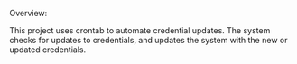 Overview:

This project uses crontab to automate credential updates. The system checks for updates to credentials, and updates the system with the new or updated credentials.

